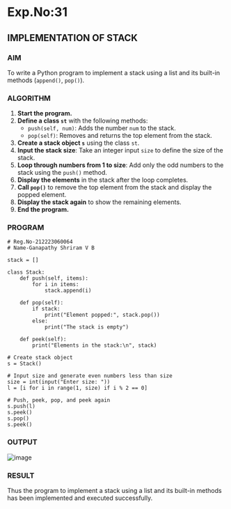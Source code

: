 # Exp.No:31  
## IMPLEMENTATION OF STACK


### AIM  
To write a Python program to implement a stack using a list and its built-in methods (`append()`, `pop()`).


### ALGORITHM

1. **Start the program.**
2. **Define a class `st`** with the following methods:
   - `push(self, num)`: Adds the number `num` to the stack.
   - `pop(self)`: Removes and returns the top element from the stack.
3. **Create a stack object `s`** using the class `st`.
4. **Input the stack size**: Take an integer input `size` to define the size of the stack.
5. **Loop through numbers from 1 to size**: Add only the odd numbers to the stack using the `push()` method.
6. **Display the elements** in the stack after the loop completes.
7. **Call `pop()`** to remove the top element from the stack and display the popped element.
8. **Display the stack again** to show the remaining elements.
9. **End the program.**



### PROGRAM

```
# Reg.No-212223060064
# Name-Ganapathy Shriram V B

stack = []

class Stack:
    def push(self, items):
        for i in items:
            stack.append(i)

    def pop(self):
        if stack:
            print("Element popped:", stack.pop())
        else:
            print("The stack is empty")

    def peek(self):
        print("Elements in the stack:\n", stack)

# Create stack object
s = Stack()

# Input size and generate even numbers less than size
size = int(input("Enter size: "))
l = [i for i in range(1, size) if i % 2 == 0]

# Push, peek, pop, and peek again
s.push(l)
s.peek()
s.pop()
s.peek()
```
### OUTPUT
![image](https://github.com/user-attachments/assets/8aee8dec-95e3-488d-9455-33b130c79fd8)

### RESULT
Thus the program to implement a stack using a list and its built-in methods has been implemented and executed successfully.
